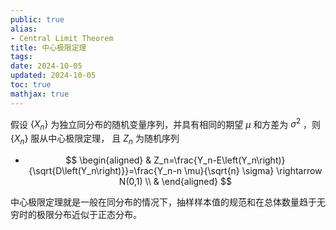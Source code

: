 ```yaml
---
public: true
alias:
- Central Limit Theorem
title: 中心极限定理
tags:
date: 2024-10-05
updated: 2024-10-05
toc: true
mathjax: true
---
```


假设 $\left\{X_n\right\}$ 为独立同分布的随机变量序列，并具有相同的期望 $\mu$ 和方差为 $\sigma^2$ ，则 $\left\{X_n\right\}$ 服从中心极限定理， 且 $Z_n$ 为随机序列

  + $$
\begin{aligned}
& Z_n=\frac{Y_n-E\left(Y_n\right)}{\sqrt{D\left(Y_n\right)}}=\frac{Y_n-n \mu}{\sqrt{n} \sigma} \rightarrow N(0,1) \\
&
\end{aligned}
$$

中心极限定理就是一般在同分布的情况下，抽样样本值的规范和在总体数量趋于无穷时的极限分布近似于正态分布。
